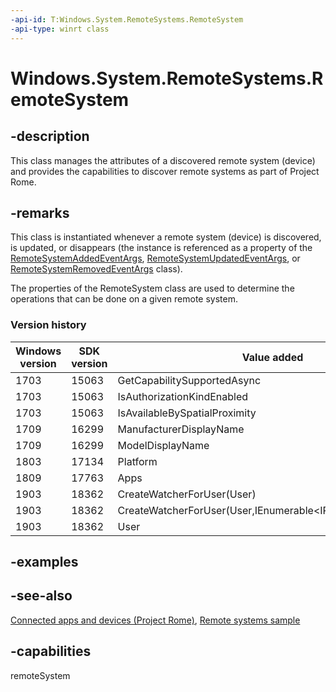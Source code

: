 ```yaml
---
-api-id: T:Windows.System.RemoteSystems.RemoteSystem
-api-type: winrt class
---
```


<!-- Class syntax.
public class RemoteSystem : Windows.System.RemoteSystems.IRemoteSystem, Windows.System.RemoteSystems.IRemoteSystemResource
-->

# Windows.System.RemoteSystems.RemoteSystem

## -description

This class manages the attributes of a discovered remote system (device) and provides the capabilities to discover remote systems as part of Project Rome.

## -remarks

This class is instantiated whenever a remote system (device) is discovered, is updated, or disappears (the instance is referenced as a property of the [RemoteSystemAddedEventArgs](remotesystemaddedeventargs.md), [RemoteSystemUpdatedEventArgs](remotesystemupdatedeventargs.md), or [RemoteSystemRemovedEventArgs](remotesystemremovedeventargs.md) class).

The properties of the RemoteSystem class are used to determine the operations that can be done on a given remote system.

### Version history

| Windows version | SDK version | Value added |
| -- | -- | -- |
| 1703 | 15063 | GetCapabilitySupportedAsync |
| 1703 | 15063 | IsAuthorizationKindEnabled |
| 1703 | 15063 | IsAvailableBySpatialProximity |
| 1709 | 16299 | ManufacturerDisplayName |
| 1709 | 16299 | ModelDisplayName |
| 1803 | 17134 | Platform |
| 1809 | 17763 | Apps |
| 1903 | 18362 | CreateWatcherForUser(User) |
| 1903 | 18362 | CreateWatcherForUser(User,IEnumerable&lt;IRemoteSystemFilter&gt;) |
| 1903 | 18362 | User |

## -examples

## -see-also

[Connected apps and devices (Project Rome)](/windows/uwp/launch-resume/connected-apps-and-devices), [Remote systems sample](https://github.com/Microsoft/Windows-universal-samples/tree/master/Samples/RemoteSystems)

## -capabilities

remoteSystem
